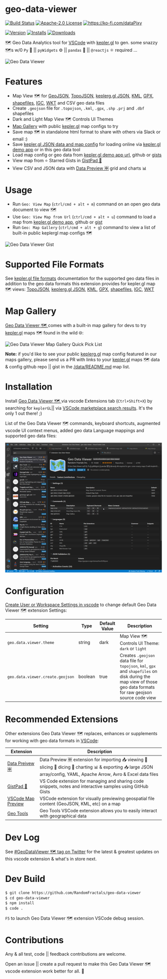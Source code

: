 # geo-data-viewer

[![Build Status](https://travis-ci.org/HoangNguyen17193/vscode-simple-rest-client.svg?branch=master)](https://travis-ci.com/RandomFractals/geo-data-viewer)
[![Apache-2.0 License](https://img.shields.io/badge/license-Apache2-orange.svg?color=green)](http://opensource.org/licenses/Apache-2.0)
<a href='https://ko-fi.com/dataPixy' target='_blank' title='support: https://ko-fi.com/dataPixy'>
  <img height='24' style='border:0px;height:20px;' src='https://az743702.vo.msecnd.net/cdn/kofi3.png?v=2' alt='https://ko-fi.com/dataPixy' /></a>

[![Version](https://vsmarketplacebadge.apphb.com/version/RandomFractalsInc.geo-data-viewer.svg?color=orange&style=?style=for-the-badge&logo=visual-studio-code)](https://marketplace.visualstudio.com/items?itemName=RandomFractalsInc.geo-data-viewer)
[![Installs](https://vsmarketplacebadge.apphb.com/installs/RandomFractalsInc.geo-data-viewer.svg?color=orange)](https://marketplace.visualstudio.com/items?itemName=RandomFractalsInc.geo-data-viewer)
[![Downloads](https://vsmarketplacebadge.apphb.com/downloads/RandomFractalsInc.geo-data-viewer.svg?color=orange)](https://marketplace.visualstudio.com/items?itemName=RandomFractalsInc.geo-data-viewer)

🗺️ Geo Data Analytics tool for [VSCode](https://code.visualstudio.com/) with [kepler.gl](https://kepler.gl) to gen. some snazzy 🗺️s  w/0 `Py` 🐍 || `pyWidgets` ⚙️ || `pandas` 🐼 || `@reactjs` ⚛️ required ...

![Geo Data Viewer](https://github.com/RandomFractals/geo-data-viewer/blob/master/images/geo-data-viewer.png?raw=true 
 "Geo Data Viewer")

# Features

- Map View 🗺️ for [GeoJSON](https://geojson.org/), [TopoJSON](https://github.com/topojson/topojson/wiki), [keplerg.gl JSON](https://github.com/keplergl/kepler.gl/blob/master/docs/user-guides/b-kepler-gl-workflow/a-add-data-to-the-map.md#supported-file-formats), [KML](https://developers.google.com/kml), [GPX](https://www.topografix.com/gpx.asp), [shapefiles](https://en.wikipedia.org/wiki/Shapefile), [IGC](https://xp-soaring.github.io/igc_file_format/igc_format_2008.html), [WKT](https://en.wikipedia.org/wiki/Well-known_text_representation_of_geometry) and CSV geo data files
- Create `.geojson` file for `.topojson`, `.kml`, `.gpx`, `.shp` `.prj` and `.dbf` shapefiles
- Dark and Light Map View 🗺️ Controls UI Themes
- [Map Gallery](https://github.com/RandomFractals/geo-data-viewer#map-gallery) with public [kepler.gl](https://kepler.gl/) map configs to try
- Save map 🗺️ in standalone html format to share with others via Slack or email :)
- Save [kepler.gl JSON data and map config](https://github.com/RandomFractals/geo-data-viewer#supported-file-formats) for loading online via [kepler.gl demo app](https://kepler.gl/demo) or in this geo data tool
- Load map config or geo data from [kepler.gl demo app url](https://kepler.gl/demo?mapUrl=https://gist.githubusercontent.com/JesperDramsch/73a2f437cfc1e6e968cddfbb4793167f/raw/66550b932db2a93a495b3e362309e676b084991b/expat_keplergl.json), github or [gists](https://gist.github.com/search?l=JSON&q=keplergl)
- View map from ⭐️ Starred Gists in [GistPad 📘](https://github.com/vsls-contrib/gistpad)
- View CSV and JSON data with [Data Preview 🈸](https://github.com/RandomFractals/vscode-data-preview) grid and charts 📊

# Usage 

- Run `Geo: View Map` (`ctrl/cmd + alt + m`) command on an open geo data document to view 🗺️
- Use `Geo: View Map from Url` (`ctrl/cmd + alt + u`) command to load a map from [kepler.gl demo app](https://kepler.gl/demo?mapUrl=https://gist.githubusercontent.com/JesperDramsch/73a2f437cfc1e6e968cddfbb4793167f/raw/66550b932db2a93a495b3e362309e676b084991b/expat_keplergl.json), github or [gist](https://gist.github.com/search?l=JSON&q=keplergl)
- Run `Geo: Map Gallery` (`ctrl/cmd + alt + g`) command to view a list of built-in public keplergl map configs 🗺️

![Geo Data Viewer Gist](https://github.com/RandomFractals/geo-data-viewer/blob/master/images/geo-data-viewer-gist.png?raw=true 
 "Geo Data Viewer Gist")

# Supported File Formats

See [kepler.gl file formats](https://github.com/keplergl/kepler.gl/blob/master/docs/user-guides/b-kepler-gl-workflow/a-add-data-to-the-map.md#supported-file-formats) documentation for the supported geo data files in addition to the geo data formats this extension provides for kepler.gl map 🗺️ views: [TopoJSON](https://github.com/topojson/topojson/wiki), [keplerg.gl JSON](https://github.com/keplergl/kepler.gl/blob/master/docs/user-guides/b-kepler-gl-workflow/a-add-data-to-the-map.md#supported-file-formats), [KML](https://developers.google.com/kml), [GPX](https://www.topografix.com/gpx.asp), [shapefiles](https://en.wikipedia.org/wiki/Shapefile), [IGC](https://xp-soaring.github.io/igc_file_format/igc_format_2008.html), [WKT](https://en.wikipedia.org/wiki/Well-known_text_representation_of_geometry)

# Map Gallery

[Geo Data Viewer 🗺️ ](https://marketplace.visualstudio.com/items?itemName=RandomFractalsInc.geo-data-viewer) comes with a built-in map gallery for devs to try [kepler.gl](https://kepler.gl/) maps 🗺️ found in the wild 🌐:

![Geo Data Viewer Map Gallery Quick Pick List](https://github.com/RandomFractals/geo-data-viewer/blob/master/images/geo-data-viewer-map-gallery-quick-pick-list.png?raw=true 
 "Geo Data Viewer Map Gallery Quick Pick List")

**Note:** if you'd like to see your public [keplerg.gl](https://kepler.gl/) map config featured in our maps gallery, please send us a PR with links to your [kepler.gl](https://kepler.gl/) maps 🗺️ data & config github repo || gist in the [/data/README.md](https://github.com/RandomFractals/geo-data-viewer/tree/master/data) map list.

# Installation

Install [Geo Data Viewer 🗺️ ](https://marketplace.visualstudio.com/items?itemName=RandomFractalsInc.geo-data-viewer) via vscode Extensions tab (`Ctrl+Shift+X`) by searching for `keplerGL`|| via [VSCode marketplace search results](https://marketplace.visualstudio.com/search?term=keplergl&target=VSCode&category=All%20categories&sortBy=Relevance). It's the only 1 out there! ;)

List of the Geo Data Viewer 🗺️ commands, keyboard shortcuts, augmented vscode UI context menus, added geo data Language mappings and supported geo data files:

![Geo Data Viewer Contributions](https://github.com/RandomFractals/geo-data-viewer/blob/master/images/geo-data-viewer-contributions.png?raw=true 
 "Geo Data Viewer Contributions")

# Configuration
[Create User or Workspace Settings in vscode](http://code.visualstudio.com/docs/customization/userandworkspace#_creating-user-and-workspace-settings) to change default Geo Data Viewer 🗺️ extension Settings:

| Setting | Type | Default Value | Description |
| ------- | ---- | ------------- | ----------- |
| `geo.data.viewer.theme` | string | dark | Map View 🗺️ Controls UI Theme: `dark` or `light` |
| `geo.data.viewer.create.geojson` | boolean | true | Creates `.geojson` data file for `topojson`, `kml`, `gpx` and `shapefiles` on disk during the map view of those geo data formats for raw geojson source code view |

# Recommended Extensions

Other extensions Geo Data Viewer 🗺️ replaces, enhances or supplements for working with geo data formats in [VSCode](https://code.visualstudio.com/):

| Extension | Description |
| --- | --- |
| [Data Preivew 🈸](https://marketplace.visualstudio.com/items?itemName=RandomFractalsInc.vscode-data-preview) | Data Preview 🈸 extension for importing 📤 viewing 🔎 slicing 🔪 dicing 🎲 charting 📊 & exporting 📥 large JSON array/config, YAML, Apache Arrow, Avro & Excel data files |
| [GistPad 📘](https://marketplace.visualstudio.com/items?itemName=vsls-contrib.gistfs) | VS Code extension for managing and sharing code snippets, notes and interactive samples using GitHub Gists |
| [VSCode Map Preview](https://marketplace.visualstudio.com/items?itemName=jumpinjackie.vscode-map-preview) | VSCode extension for visually previewing geospatial file content (GeoJSON, KML, etc) on a map |
| [Geo Tools](https://marketplace.visualstudio.com/items?itemName=SmartMonkey.geotools) | Geo Tools VSCode extension allows you to easily interact with geographical data |

# Dev Log

See [#GeoDataViewer 🗺️ tag on Twitter](https://twitter.com/hashtag/GeoDataViewer) for the latest & greatest updates on this vscode extension & what's in store next.

# Dev Build

```bash
$ git clone https://github.com/RandomFractals/geo-data-viewer
$ cd geo-data-viewer
$ npm install
$ code .
```
`F5` to launch Geo Data Viewer 🗺️ extension VSCode debug session.

# Contributions

Any & all test, code || feedback contributions are welcome. 

Open an issue || create a pull request to make this Geo Data Viewer 🗺️ vscode extension work better for all. 🤗
